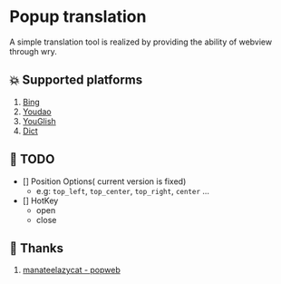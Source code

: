 # Popup translation

A simple translation tool is realized by providing the ability of webview through wry.

## 💥 Supported platforms

1. [Bing](https://www.bing.com/)
2. [Youdao](https://www.youdao.com/)
3. [YouGlish](https://youglish.com/)
4. [Dict](https://dict.cn/)

## 🦹 TODO

- [] Position Options( current version is fixed)
    - e.g: `top_left`, `top_center`, `top_right`, `center` ...
- [] HotKey
    - open
    - close

## 📖 Thanks

1. [manateelazycat - popweb](https://github.com/manateelazycat/popweb/blob/main/extension/dict/popweb-dict.el)